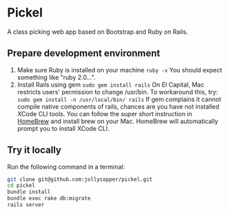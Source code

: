 # Pickel
A class picking web app based on Bootstrap and Ruby on Rails.

## Prepare development environment
1. Make sure Ruby is installed on your machine
`ruby -v`
You should expect something like "ruby 2.0...".
2. Install Rails using gem
`sudo gem install rails`
On El Capital, Mac restricts users' permission to change /usr/bin. To workaround this, try:
`sudo gem install -n /usr/local/bin/ rails`
If gem complains it cannot compile native components of rails, chances are you have not installed XCode CLI tools. You can follow the super short instruction in [HomeBrew](http://brew.sh/) and install brew on your Mac. HomeBrew will automatically prompt you to install XCode CLI.

## Try it locally
Run the following command in a terminal:
```bash
git clone git@github.com:jollycopper/pickel.git
cd pickel
bundle install
bundle exec rake db:migrate
rails server
```
